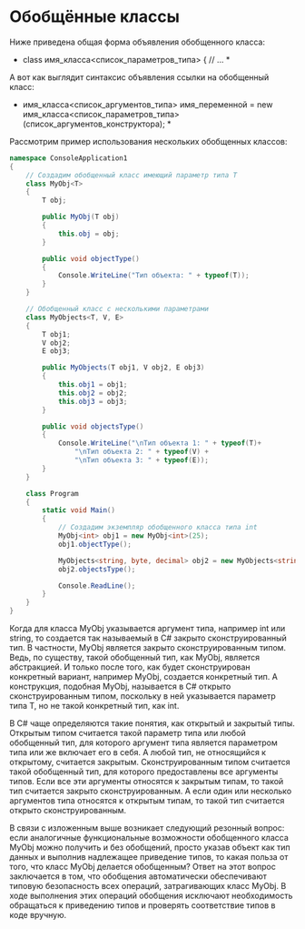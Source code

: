# Обобщённые классы

Ниже приведена общая форма объявления обобщенного класса:

* class имя_класса<список_параметров_типа> { // ... *

А вот как выглядит синтаксис объявления ссылки на обобщенный класс:

* имя_класса<список_аргументов_типа> имя_переменной =
new имя_класса<список_параметров_типа> (список_аргументов_конструктора); *

Рассмотрим пример использования нескольких обобщенных классов:

```csharp
namespace ConsoleApplication1
{
    // Создадим обобщенный класс имеющий параметр типа T
    class MyObj<T>
    {
        T obj;

        public MyObj(T obj)
        {
            this.obj = obj;
        }

        public void objectType()
        {
            Console.WriteLine("Тип объекта: " + typeof(T));
        }
    }

    // Обобщенный класс с несколькими параметрами
    class MyObjects<T, V, E>
    {
        T obj1;
        V obj2;
        E obj3;

        public MyObjects(T obj1, V obj2, E obj3)
        {
            this.obj1 = obj1;
            this.obj2 = obj2;
            this.obj3 = obj3;
        }

        public void objectsType()
        {
            Console.WriteLine("\nТип объекта 1: " + typeof(T)+
                "\nТип объекта 2: " + typeof(V) +
                "\nТип объекта 3: " + typeof(E));
        }
    }

    class Program
    {
        static void Main()
        {
            // Создадим экземпляр обобщенного класса типа int
            MyObj<int> obj1 = new MyObj<int>(25);
            obj1.objectType();

            MyObjects<string, byte, decimal> obj2 = new MyObjects<string, byte, decimal>("Alex",26,12.333m);
            obj2.objectsType();

            Console.ReadLine();
        }
    }
}
```

 Когда для класса MyObj указывается аргумент типа, например int или string, то создается так называемый в C# закрыто сконструированный тип. В частности, MyObj<int> является закрыто сконструированным типом. Ведь, по существу, такой обобщенный тип, как MyObj<T>, является абстракцией. И только после того, как будет сконструирован конкретный вариант, например MyObj<int>, создается конкретный тип. А конструкция, подобная MyObj<T>, называется в C# открыто сконструированным типом, поскольку в ней указывается параметр типа Т, но не такой конкретный тип, как int.

 В C# чаще определяются такие понятия, как открытый и закрытый типы. Открытым типом считается такой параметр типа или любой обобщенный тип, для которого аргумент типа является параметром типа или же включает его в себя. А любой тип, не относящийся к открытому, считается закрытым. Сконструированным типом считается такой обобщенный тип, для которого предоставлены все аргументы типов. Если все эти аргументы относятся к закрытым типам, то такой тип считается закрыто сконструированным. А если один или несколько аргументов типа относятся к открытым типам, то такой тип считается открыто сконструированным.

 В связи с изложенным выше возникает следующий резонный вопрос: если аналогичные функциональные возможности обобщенного класса MyObj можно получить и без обобщений, просто указав объект как тип данных и выполнив надлежащее приведение типов, то какая польза от того, что класс MyObj делается обобщенным? Ответ на этот вопрос заключается в том, что обобщения автоматически обеспечивают типовую безопасность всех операций, затрагивающих класс MyObj. В ходе выполнения этих операций обобщения исключают необходимость обращаться к приведению типов и проверять соответствие типов в коде вручную.